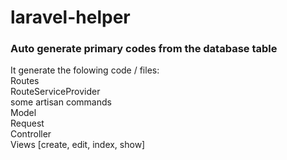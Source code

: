 # laravel-helper
### Auto generate primary codes from the database table<br>
It generate the folowing code / files:<br>
Routes<br>
RouteServiceProvider<br>
some artisan commands<br>
Model<br>
Request<br>
Controller<br>
Views [create, edit, index, show]<br>
